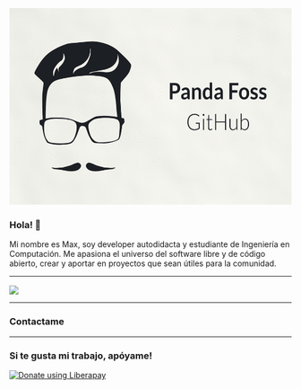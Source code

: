 <p align="center"><img src="assets/banner.png" height="350px"></img></p>

### Hola! 👋

Mi nombre es Max, soy developer autodidacta y estudiante de Ingeniería en Computación. Me apasiona el universo del software libre y de código abierto, crear y aportar en proyectos que sean útiles para la comunidad.

___

<a href="https://github.com/PandaFoss">
  <img align="center" src="https://github-readme-stats.vercel.app/api?username=PandaFoss&custom_title=Mis%20estad%C3%ADsticas%20de%20GitHub:&show_icons=true&locale=es&include_all_commits=true&hide_border=true&bg_color=f1f2f4&title_color=4070bf&icon_color=4070bf&text_color=1c1f24ff" />
</a>

___

### Contactame

___

### Si te gusta mi trabajo, apóyame!

<noscript><a href="https://liberapay.com/PandaFoss/donate"><img alt="Donate using Liberapay" src="https://liberapay.com/assets/widgets/donate.svg"></a></noscript>

